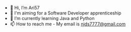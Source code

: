 - 👋 Hi, I’m Ari57
- 👀 I'm aiming for a Software Developer apprenticeship
- 🌱 I’m currently learning Java and Python
- 📫 How to reach me - My email is njds7777@gmail.com

<!---
Ari57/Ari57 is a ✨ special ✨ repository because its `README.md` (this file) appears on your GitHub profile.
You can click the Preview link to take a look at your changes.
--->

